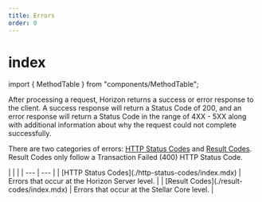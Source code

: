 ```yaml
---
title: Errors
order: 0
---
```


# index

import { MethodTable } from "components/MethodTable";

After processing a request, Horizon returns a success or error response to the client. A success response will return a Status Code of 200, and an error response will return a Status Code in the range of 4XX - 5XX along with additional information about why the request could not complete successfully.

There are two categories of errors: [HTTP Status Codes](http-status-codes/index.md) and [Result Codes](result-codes/index.md). Result Codes only follow a Transaction Failed \(400\) HTTP Status Code.

 \| \| \| \| --- \| --- \| \| \[HTTP Status Codes\]\(./http-status-codes/index.mdx\) \| Errors that occur at the Horizon Server level. \| \| \[Result Codes\]\(./result-codes/index.mdx\) \| Errors that occur at the Stellar Core level. \|

